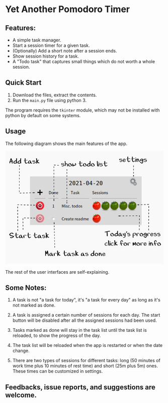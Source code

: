 # Yet Another Pomodoro Timer

## Features:

* A simple task manager.
* Start a session timer for a given task.
* (Optionally) Add a short note after a session ends.
* Show session history for a task.
* A "Todo task" that captures small things which do not worth a whole session.

## Quick Start

1. Download the files, extract the contents.
2. Run the `main.py` file using python 3.

The program requires the `tkinter` module, which may not be installed with python by default on some systems.

## Usage

The following diagram shows the main features of the app.

![main feature](doc.png)

The rest of the user interfaces are self-explaining.

## Some Notes:

1. A task is not "a task for today", it's "a task for every day" as long as it's not marked as done. 

2. A task is assigned a certain number of sessions for each day. The start button will be disabled after all the assigned sessions had been used.

3. Tasks marked as done will stay in the task list until the task list is reloaded, to show the progress of the day.

4. The task list will be reloaded when the app is restarted or when the date change.

5. There are two types of sessions for different tasks: long (50 minutes of work time plus 10 minutes of rest time) and short (25m plus 5m) ones. These times can be customized in settings.

## Feedbacks, issue reports, and suggestions are welcome.
